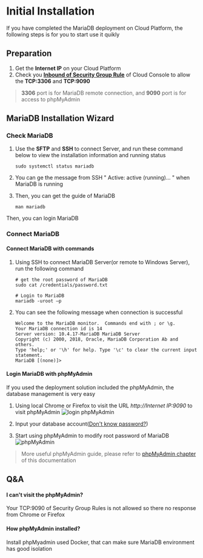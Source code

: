 # Initial Installation

If you have completed the MariaDB deployment on Cloud Platform, the following steps is for you to start use it quikly

## Preparation

1. Get the **Internet IP** on your Cloud Platform
2. Check you **[Inbound of Security Group Rule](https://support.websoft9.com/docs/faq/tech-instance.html)** of Cloud Console to allow the **TCP:3306**  and **TCP:9090** 
> **3306** port is for MariaDB remote connection, and **9090** port is for access to phpMyAdmin

## MariaDB Installation Wizard

### Check MariaDB

1. Use the **SFTP** and **SSH** to connect Server, and run these command below to view the installation information and running status
   ```
   sudo systemctl status mariadb
   ```
2. You can ge the message from SSH " Active: active (running)... " when MariaDB is running

3. Then, you can get the guide of MariaDB
   ```
   man mariadb
   ```

Then, you can login MariaDB 

### Connect MariaDB

#### Connect MariaDB with commands

1. Using SSH to connect MariaDB Server(or remote to Windows Server), run the following command
   ~~~
   # get the root password of MariaDB
   sudo cat /credentials/password.txt

   # Login to MariaDB
   mariadb -uroot –p
   ~~~

2. You can see the following message when connection is successful
   ```
   Welcome to the MariaDB monitor.  Commands end with ; or \g.
   Your MariaDB connection id is 14
   Server version: 10.4.17-MariaDB MariaDB Server
   Copyright (c) 2000, 2018, Oracle, MariaDB Corporation Ab and others.
   Type 'help;' or '\h' for help. Type '\c' to clear the current input statement.
   MariaDB [(none)]>
   ```

#### Login MariaDB with phpMyAdmin

If you used the deployment solution included the phpMyAdmin, the database management is very easy

1. Using local Chrome or Firefox to visit the URL *http://Internet IP:9090* to visit phpMyAdmin
  ![login phpMyAdmin](https://libs.websoft9.com/Websoft9/DocsPicture/en/mysql/mysql-login-websoft9.png)

2. Input your database account([Don't know password?](/stack-accounts.md#mysql))

3. Start using phpMyAdmin to modify root password of MariaDB
  ![phpMyAdmin](http://libs.websoft9.com/Websoft9/DocsPicture/en/phpmyadmin/phpmyadmin-changepwds-websoft9.png)

> More useful phpMyAdmin guide, please refer to [phpMyAdmin chapter](/solution-phpmyadmin.md) of this documentation



## Q&A

#### I can't visit the phpMyAdmin?

Your TCP:9090 of Security Group Rules is not allowed so there no response from Chrome or Firefox

#### How phpMyAdmin installed?

Install phpMyadmin used Docker, that can make sure MariaDB environment has good isolation
